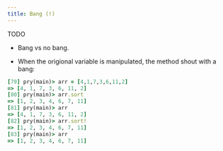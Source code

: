 ```yaml
---
title: Bang (!)
---
```


TODO

- Bang vs no bang.

- When the origional variable is manipulated, the method shout with a bang:

```rb
[79] pry(main)> arr = [4,1,7,3,6,11,2]
=> [4, 1, 7, 3, 6, 11, 2]
[80] pry(main)> arr.sort
=> [1, 2, 3, 4, 6, 7, 11]
[81] pry(main)> arr
=> [4, 1, 7, 3, 6, 11, 2]
[82] pry(main)> arr.sort!
=> [1, 2, 3, 4, 6, 7, 11]
[83] pry(main)> arr
=> [1, 2, 3, 4, 6, 7, 11]
```